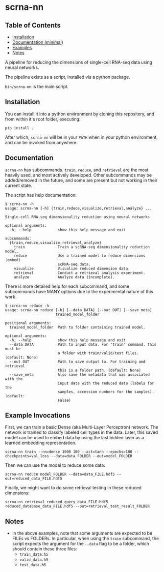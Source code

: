 # scrna-nn
## Table of Contents
- [Installation](#installation)
- [Documentation (minimal)](#documentation)
- [Examples](#example-invocations)
- [Notes](#notes)

A pipeline for reducing the dimensions of single-cell RNA-seq data using neural networks.

The pipeline exists as a script, installed via a python package.

`bin/scrna-nn` is the main script.

## Installation
You can install it into a python environment by cloning this repository, and from within it's root folder, executing:
```
pip install .
```
After which, `scrna-nn` will be in your `PATH` when in your python environment, and can be invoked from anywhere.

## Documentation
`scrna-nn` has subcommands. `train`, `reduce`, and `retrieval` are the most heavily used, and most actively developed. Other subcommands may be added/removed in the future, and some are present but not working in their current state.

The script has help documentation:

```
$ scrna-nn -h
usage: scrna-nn [-h] {train,reduce,visualize,retrieval,analyze} ...

Single-cell RNA-seq dimensionality reduction using neural networks

optional arguments:
  -h, --help            show this help message and exit

subcommands:
  {train,reduce,visualize,retrieval,analyze}
    train               Train a scRNA-seq dimensionality reduction model.
    reduce              Use a trained model to reduce dimensions (embed)
                        scRNA-seq data.
    visualize           Visualize reduced dimension data.
    retrieval           Conduct a retrieval analysis experiment.
    analyze             Analyze data (incomplete).
```
There is more detailed help for each subcommand, and some subcommands have MANY options due to the experimental nature of this work.
```
$ scrna-nn reduce -h
usage: scrna-nn reduce [-h] [--data DATA] [--out OUT] [--save_meta]
                       trained_model_folder

positional arguments:
  trained_model_folder  Path to folder containing trained model.

optional arguments:
  -h, --help            show this help message and exit
  --data DATA           Path to input data. For 'train' command, this must be
                        a folder with train/valid/test files. (default: None)
  --out OUT             Path to save output to. For training and retrieval
                        this is a folder path. (default: None)
  --save_meta           Also save the metadata that was associated with the
                        input data with the reduced data (labels for the
                        samples, accession numbers for the samples). (default:
                        False)
```
## Example Invocations
First, we can train a basic Dense (aka Multi-Layer Perceptron) network. The network is trained to classify labeled cell types in the data. Later, this saved model can be used to embed data by using the last hidden layer as a learned embedding representation.
```
scrna-nn train --nn=dense 1000 100 --act=tanh --epochs=100 --checkpoints=val_loss --data=data_FOLDER --out=model_FOLDER
```
Then we can use the model to reduce some data:
```
scrna-nn reduce model_FOLDER --data=data_FILE.hdf5 --out=reduced_data_FILE.hdf5
```
Finally, we might want to do some retrieval testing in these reduced dimensions:
```
scrna-nn retrieval reduced_query_data_FILE.hdf5 reduced_database_data_FILE.hdf5 --out=retrieval_test_result_FOLDER
```
## Notes
- In the above examples, note that some arguments are expected to be FILEs vs FOLDERs. In particular, when using the `train` subcommand, the script expects the argument for the `--data` flag to be a folder, which should contain these three files:
  - `train_data.h5`
  - `valid_data.h5`
  - `test_data.h5`

